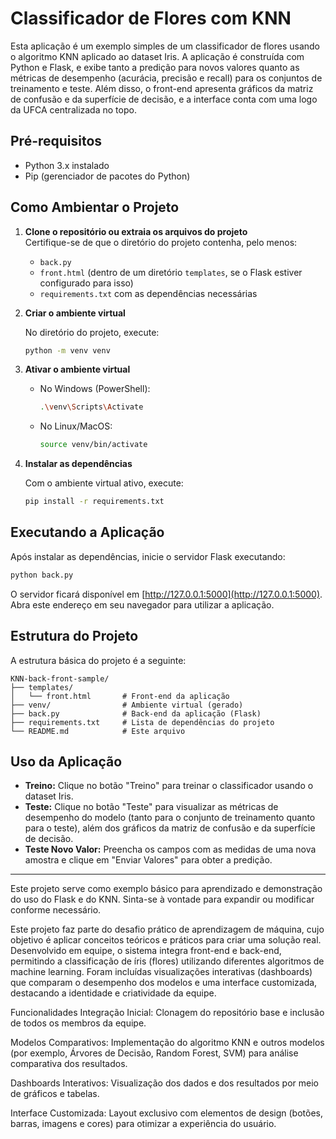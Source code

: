 # Classificador de Flores com KNN

Esta aplicação é um exemplo simples de um classificador de flores usando o algoritmo KNN aplicado ao dataset Iris. A aplicação é construída com Python e Flask, e exibe tanto a predição para novos valores quanto as métricas de desempenho (acurácia, precisão e recall) para os conjuntos de treinamento e teste. Além disso, o front-end apresenta gráficos da matriz de confusão e da superfície de decisão, e a interface conta com uma logo da UFCA centralizada no topo.

## Pré-requisitos

- Python 3.x instalado
- Pip (gerenciador de pacotes do Python)

## Como Ambientar o Projeto

1. **Clone o repositório ou extraia os arquivos do projeto**  
   Certifique-se de que o diretório do projeto contenha, pelo menos:
   - `back.py`
   - `front.html` (dentro de um diretório `templates`, se o Flask estiver configurado para isso)
   - `requirements.txt` com as dependências necessárias

2. **Criar o ambiente virtual**

   No diretório do projeto, execute:
   ```bash
   python -m venv venv
   ```

3. **Ativar o ambiente virtual**

   - No Windows (PowerShell):
     ```bash
     .\venv\Scripts\Activate
     ```
   - No Linux/MacOS:
     ```bash
     source venv/bin/activate
     ```

4. **Instalar as dependências**

   Com o ambiente virtual ativo, execute:
   ```bash
   pip install -r requirements.txt
   ```

## Executando a Aplicação

Após instalar as dependências, inicie o servidor Flask executando:
```bash
python back.py
```

O servidor ficará disponível em [http://127.0.0.1:5000](http://127.0.0.1:5000). Abra este endereço em seu navegador para utilizar a aplicação.

## Estrutura do Projeto

A estrutura básica do projeto é a seguinte:

```
KNN-back-front-sample/
├── templates/
│   └── front.html       # Front-end da aplicação
├── venv/                # Ambiente virtual (gerado)
├── back.py              # Back-end da aplicação (Flask)
├── requirements.txt     # Lista de dependências do projeto
└── README.md            # Este arquivo
```

## Uso da Aplicação

- **Treino:** Clique no botão "Treino" para treinar o classificador usando o dataset Iris.
- **Teste:** Clique no botão "Teste" para visualizar as métricas de desempenho do modelo (tanto para o conjunto de treinamento quanto para o teste), além dos gráficos da matriz de confusão e da superfície de decisão.
- **Teste Novo Valor:** Preencha os campos com as medidas de uma nova amostra e clique em "Enviar Valores" para obter a predição.

---

Este projeto serve como exemplo básico para aprendizado e demonstração do uso do Flask e do KNN. Sinta-se à vontade para expandir ou modificar conforme necessário.

Este projeto faz parte do desafio prático de aprendizagem de máquina, cujo objetivo é aplicar conceitos teóricos e práticos para criar uma solução real. Desenvolvido em equipe, o sistema integra front-end e back-end, permitindo a classificação de íris (flores) utilizando diferentes algoritmos de machine learning. Foram incluídas visualizações interativas (dashboards) que comparam o desempenho dos modelos e uma interface customizada, destacando a identidade e criatividade da equipe.

Funcionalidades
Integração Inicial: Clonagem do repositório base e inclusão de todos os membros da equipe.

Modelos Comparativos: Implementação do algoritmo KNN e outros modelos (por exemplo, Árvores de Decisão, Random Forest, SVM) para análise comparativa dos resultados.

Dashboards Interativos: Visualização dos dados e dos resultados por meio de gráficos e tabelas.

Interface Customizada: Layout exclusivo com elementos de design (botões, barras, imagens e cores) para otimizar a experiência do usuário.
